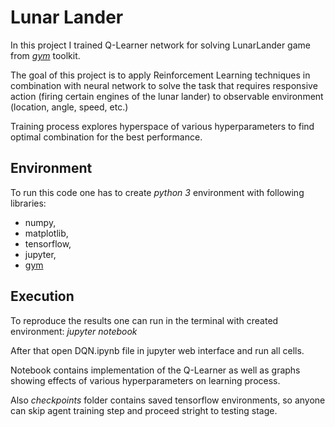 # Lunar Lander
In this project I trained Q-Learner network for solving LunarLander game from [_gym_](https://gym.openai.com/) toolkit.

The goal of this project is to apply Reinforcement Learning techniques in combination with neural network to solve the task that requires responsive action (firing certain engines of the lunar lander) to observable environment (location, angle, speed, etc.)

Training process explores hyperspace of various hyperparameters to find optimal combination for the best performance.

## Environment
To run this code one has to create _python 3_ environment with following libraries:

 - numpy, 
 - matplotlib, 
 - tensorflow, 
 - jupyter, 
 - [gym](https://gym.openai.com/)
 
## Execution
To reproduce the results one can run in the terminal with created environment: _jupyter notebook_

After that open DQN.ipynb file in jupyter web interface and run all cells.

Notebook contains implementation of the Q-Learner as well as graphs showing effects of various hyperparameters on learning process.

Also _checkpoints_ folder contains saved tensorflow environments, so anyone can skip agent training step and proceed stright to testing stage.
